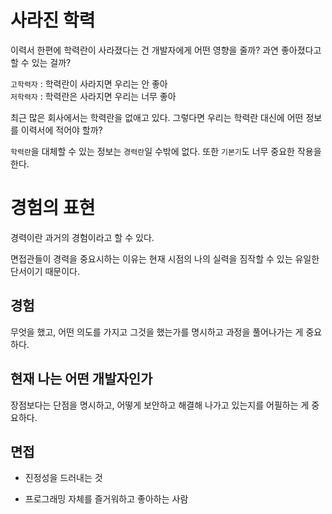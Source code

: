 # 사라진 학력

이력서 한편에 학력란이 사라졌다는 건 개발자에게 어떤 영향을 줄까? 과연 좋아졌다고 할 수 있는 걸까?

`고학력자` : 학력란이 사라지면 우리는 안 좋아  
`저학력자` : 학력란은 사라지면 우리는 너무 좋아

최근 많은 회사에서는 학력란을 없애고 있다. 그렇다면 우리는 학력란 대신에 어떤 정보를 이력서에 적어야 할까?

`학력란`을 대체할 수 있는 정보는 `경력란`일 수밖에 없다. 또한 `기본기`도 너무 중요한 작용을 한다.

# 경험의 표현

경력이란 과거의 경험이라고 할 수 있다.

면접관들이 경력을 중요시하는 이유는 현재 시점의 나의 실력을 짐작할 수 있는 유일한 단서이기 때문이다.

## 경험
무엇을 했고, 어떤 의도를 가지고 그것을 했는가를 명시하고 과정을 풀어나가는 게 중요하다.

## 현재 나는 어떤 개발자인가
장점보다는 단점을 명시하고, 어떻게 보안하고 해결해 나가고 있는지를 어필하는 게 중요하다.

## 면접
- 진정성을 드러내는 것

- 프로그래밍 자체를 즐거워하고 좋아하는 사람
